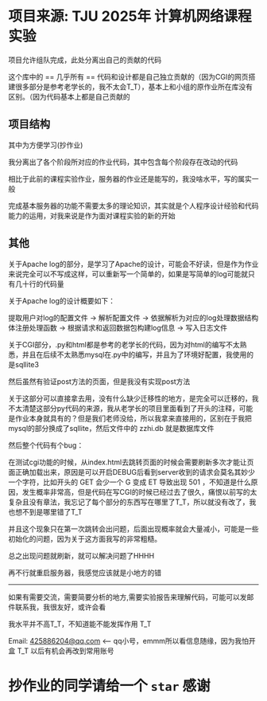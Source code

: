 # 项目来源: TJU 2025年 计算机网络课程实验

项目允许组队完成，此处分离出自己的贡献的代码

这个库中的 == 几乎所有 == 代码和设计都是自己独立贡献的（因为CGI的网页搭建很多部分是参考老学长的，我不太会T_T），基本上和小组的原作业所在库没有区别。（因为代码基本上都是自己贡献的


## 项目结构

其中为方便学习(抄作业)

我分离出了各个阶段所对应的作业代码，其中包含每个阶段存在改动的代码

相比于此前的课程实验作业，服务器的作业还是能写的，我没啥水平，写的属实一般

完成基本服务器的功能不需要太多的理论知识，其实就是个人程序设计经验和代码能力的运用，对我来说是作为面对课程实验的新的开始

## 其他

关于Apache log的部分，是学习了Apache的设计，可能会不好读，但是作为作业来说完全可以不写成这样，可以重新写一个简单的，如果是写简单的log可能就只有几十行的代码量

关于Apache log的设计概要如下：

提取用户对log的配置文件 -> 解析配置文件 -> 依据解析为对应的log处理数据结构体注册处理函数 -> 根据请求和返回数据包构建log信息 -> 写入日志文件

关于CGI部分，.py和html都是参考的老学长的代码，因为对html的编写不太熟悉，并且在后续不太熟悉mysql在.py中的编写，并且为了环境好配置，我使用的是sqllite3

然后虽然有验证post方法的页面，但是我没有实现post方法

关于这部分可以直接拿去用，没有什么缺少迁移性的地方，是完全可以迁移的，我不太清楚这部分py代码的来源，我从老学长的项目里面看到了开头的注释，可能是作业本身就具有的？但是我们老师没给，所以我拿来直接用的，区别在于我把mysql的部分换成了sqllite，然后文件中的 zzhi.db 就是数据库文件

然后整个代码有个bug：

在测试cgi功能的时候，从index.html去跳转页面的时候会需要刷新多次才能让页面正确加载出来，原因是可以开启DEBUG后看到server收到的请求会莫名其妙少一个字符，比如开头的 GET 会少一个 G 变成 ET 导致出现 501 ，不知道是什么原因，发生概率非常高，但是代码在写CGI的时候已经过去了很久，痛恨以前写的太复杂且没有章法，我忘记了每个部分的东西写在哪里了T_T，所以就没有改了，我也想不到是哪里错了T_T

并且这个现象只在第一次跳转会出问题，后面出现概率就会大量减小，可能是一些初始化的问题，因为关于这方面我写的非常粗糙。

总之出现问题就刷新，就可以解决问题了HHHH

再不行就重启服务器，我感觉应该就是小地方的错

---

如果有需要交流，需要简要分析的地方,需要实验报告来理解代码，可能可以发邮件联系我，我很友好，或许会看

我水平并不高T_T，不知道能不能发挥作用 T_T

Email: 425886204@qq.com  <--  qq小号，emmm所以看信息随缘，因为我怕开盒 T_T 以后有机会再改到常用账号


# 抄作业的同学请给一个 `star` 感谢
